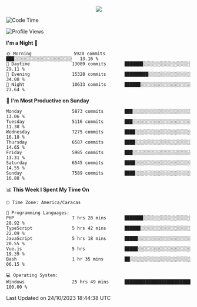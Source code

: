 <p align="center">
  <a href="http://www.github.com/thevacs">
    <img src="https://github-readme-streak-stats.herokuapp.com/?user=thevacs&stroke=ffffff&background=1c1917&ring=0891b2&fire=0891b2&currStreakNum=ffffff&currStreakLabel=0891b2&sideNums=ffffff&sideLabels=ffffff&dates=ffffff&hide_border=true" />
  </a>
</p>

<!--START_SECTION:waka-->
![Code Time](http://img.shields.io/badge/Code%20Time-1%2C810%20hrs%2032%20mins-blue)

![Profile Views](http://img.shields.io/badge/Profile%20Views-0-blue)

**I'm a Night 🦉** 

```text
🌞 Morning                5920 commits        ███░░░░░░░░░░░░░░░░░░░░░░   13.16 % 
🌆 Daytime                13089 commits       ███████░░░░░░░░░░░░░░░░░░   29.11 % 
🌃 Evening                15328 commits       █████████░░░░░░░░░░░░░░░░   34.08 % 
🌙 Night                  10633 commits       ██████░░░░░░░░░░░░░░░░░░░   23.64 % 
```
📅 **I'm Most Productive on Sunday** 

```text
Monday                   5873 commits        ███░░░░░░░░░░░░░░░░░░░░░░   13.06 % 
Tuesday                  5116 commits        ███░░░░░░░░░░░░░░░░░░░░░░   11.38 % 
Wednesday                7275 commits        ████░░░░░░░░░░░░░░░░░░░░░   16.18 % 
Thursday                 6587 commits        ████░░░░░░░░░░░░░░░░░░░░░   14.65 % 
Friday                   5985 commits        ███░░░░░░░░░░░░░░░░░░░░░░   13.31 % 
Saturday                 6545 commits        ████░░░░░░░░░░░░░░░░░░░░░   14.55 % 
Sunday                   7589 commits        ████░░░░░░░░░░░░░░░░░░░░░   16.88 % 
```


📊 **This Week I Spent My Time On** 

```text
🕑︎ Time Zone: America/Caracas

💬 Programming Languages: 
PHP                      7 hrs 28 mins       ███████░░░░░░░░░░░░░░░░░░   28.92 % 
TypeScript               5 hrs 42 mins       ██████░░░░░░░░░░░░░░░░░░░   22.09 % 
JavaScript               5 hrs 18 mins       █████░░░░░░░░░░░░░░░░░░░░   20.55 % 
Vue.js                   5 hrs               █████░░░░░░░░░░░░░░░░░░░░   19.39 % 
Bash                     1 hr 35 mins        ██░░░░░░░░░░░░░░░░░░░░░░░   06.15 % 

💻 Operating System: 
Windows                  25 hrs 49 mins      █████████████████████████   100.00 % 
```


 Last Updated on 24/10/2023 18:44:38 UTC
<!--END_SECTION:waka-->
